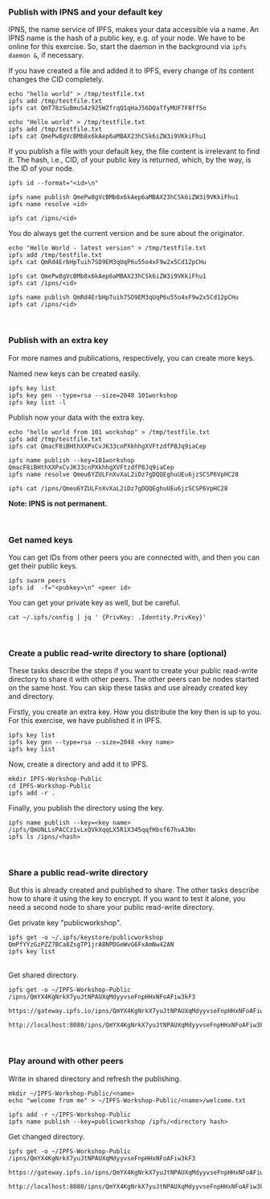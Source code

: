 ### Publish with IPNS and your default key

IPNS, the name service of IPFS, makes your data accessible via a name.
An IPNS name is the hash of a public key, e.g. of your node. 
We have to be online for this exercise. So, start the daemon in the background via ```ipfs daemon &```, if necessary.

If you have created a file and added it to IPFS, every change of its content changes the CID completely.

```
echo "hello world" > /tmp/testfile.txt
ipfs add /tmp/testfile.txt
ipfs cat QmT78zSuBmuS4z925WZfrqQ1qHaJ56DQaTfyMUF7F8ff5o

echo "Hello world" > /tmp/testfile.txt
ipfs add /tmp/testfile.txt
ipfs cat QmePw8gVcBMb8x6kAep6aMBAX23hCSk6iZW3i9VKkiFhu1
```

If you publish a file with your default key, the file content is irrelevant to find it. 
The hash, i.e., CID, of your public key is returned, which, by the way, is the ID of your node.

```
ipfs id --format="<id>\n"

ipfs name publish QmePw8gVcBMb8x6kAep6aMBAX23hCSk6iZW3i9VKkiFhu1
ipfs name resolve <id>

ipfs cat /ipns/<id>
```

You do always get the current version and be sure about the originator.

```
echo "Hello World - latest version" > /tmp/testfile.txt
ipfs add /tmp/testfile.txt
ipfs cat QmRd4ErbHpTuih7SD9EM3qUqP6u55o4xF9w2x5Cd12pCHu

ipfs cat QmePw8gVcBMb8x6kAep6aMBAX23hCSk6iZW3i9VKkiFhu1
ipfs cat /ipns/<id>

ipfs name publish QmRd4ErbHpTuih7SD9EM3qUqP6u55o4xF9w2x5Cd12pCHu
ipfs cat /ipns/<id>
```

<br>

### Publish with an extra key

For more names and publications, respectively, you can create more keys.

Named new keys can be created easily.

```
ipfs key list
ipfs key gen --type=rsa --size=2048 101workshop
ipfs key list -l
```

Publish now your data with the extra key.

```
echo "hello world from 101 workshop" > /tmp/testfile.txt
ipfs add /tmp/testfile.txt
ipfs cat QmacF8iBHthXXPxCvJK33cnPXkhhgXVFtzdfP8Jq9iaCep

ipfs name publish --key=101workshop QmacF8iBHthXXPxCvJK33cnPXkhhgXVFtzdfP8Jq9iaCep
ipfs name resolve Qmeu6YZULFnXvXaL2iDz7gDQQEghuUEu6jzSCSP6VpHC28

ipfs cat /ipns/Qmeu6YZULFnXvXaL2iDz7gDQQEghuUEu6jzSCSP6VpHC28
```

**Note: IPNS is not permanent.**

<br>

### Get named keys

You can get IDs from other peers you are connected with, and then you can get their public keys.

```
ipfs swarm peers
ipfs id  -f="<pubkey>\n" <peer id>
```

You can get your private key as well, but be careful.

```
cat ~/.ipfs/config | jq ' {PrivKey: .Identity.PrivKey}'
```

<br>

### Create a public read-write directory to share (optional)

These tasks describe the steps if you want to create your public read-write directory 
to share it with other peers. The other peers can be nodes started on the same host.
You can skip these tasks and use already created key and directory.

Firstly, you create an extra key. 
How you distribute the key then is up to you. For this exercise, we have published it in IPFS.

```
ipfs key list
ipfs key gen --type=rsa --size=2048 <key name>
ipfs key list
```

Now, create a directory and add it to IPFS.

```
mkdir IPFS-Workshop-Public
cd IPFS-Workshop-Public
ipfs add -r .
```

Finally, you publish the directory using the key.

```
ipfs name publish --key=<key name> /ipfs/QmUNLLsPACCz1vLxQVkXqqLX5R1X345qqfHbsf67hvA3Nn
ipfs ls /ipns/<hash>
```

<br>

### Share a public read-write directory


But this is already created and published to share.
The other tasks describe how to share it using the key to encrypt. 
If you want to test it alone, you need a second node to share your public read-write directory.


Get private key "publicworkshop".

```
ipfs get -o ~/.ipfs/keystore/publicworkshop QmPfYYzGzPZZ7BCa8ZsgTP1jrA8NPDGeWvG6FxAmNw42AN 
ipfs key list
```

<br>
Get shared directory.

```
ipfs get -o ~/IPFS-Workshop-Public /ipns/QmYX4KgNrkX7yuJtNPAUXqMdyyvseFnpHHxNFoAFiw3kF3

https://gateway.ipfs.io/ipns/QmYX4KgNrkX7yuJtNPAUXqMdyyvseFnpHHxNFoAFiw3kF3

http://localhost:8080/ipns/QmYX4KgNrkX7yuJtNPAUXqMdyyvseFnpHHxNFoAFiw3kF3
```

<br>

### Play around with other peers

Write in shared directory and refresh the publishing.

```
mkdir ~/IPFS-Workshop-Public/<name>
echo "welcome from me" > ~/IPFS-Workshop-Public/<name>/welcome.txt

ipfs add -r ~/IPFS-Workshop-Public
ipfs name publish --key=publicworkshop /ipfs/<directory hash>
```

Get changed directory.

```
ipfs get -o ~/IPFS-Workshop-Public /ipns/QmYX4KgNrkX7yuJtNPAUXqMdyyvseFnpHHxNFoAFiw3kF3

https://gateway.ipfs.io/ipns/QmYX4KgNrkX7yuJtNPAUXqMdyyvseFnpHHxNFoAFiw3kF3

http://localhost:8080/ipns/QmYX4KgNrkX7yuJtNPAUXqMdyyvseFnpHHxNFoAFiw3kF3
```

